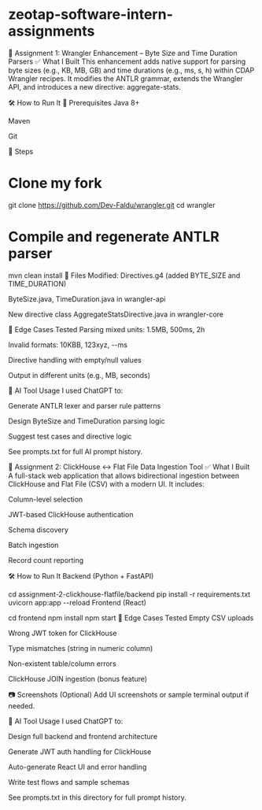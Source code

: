 # zeotap-software-intern-assignments
📂 Assignment 1: Wrangler Enhancement – Byte Size and Time Duration Parsers
✅ What I Built
This enhancement adds native support for parsing byte sizes (e.g., KB, MB, GB) and time durations (e.g., ms, s, h) within CDAP Wrangler recipes. It modifies the ANTLR grammar, extends the Wrangler API, and introduces a new directive: aggregate-stats.

🛠️ How to Run It
🔧 Prerequisites
Java 8+

Maven

Git

🧪 Steps

# Clone my fork
git clone https://github.com/Dev-Faldu/wrangler.git
cd wrangler

# Compile and regenerate ANTLR parser
mvn clean install
📁 Files Modified:
Directives.g4 (added BYTE_SIZE and TIME_DURATION)

ByteSize.java, TimeDuration.java in wrangler-api

New directive class AggregateStatsDirective.java in wrangler-core

🧪 Edge Cases Tested
Parsing mixed units: 1.5MB, 500ms, 2h

Invalid formats: 10KBB, 123xyz, --ms

Directive handling with empty/null values

Output in different units (e.g., MB, seconds)

🧾 AI Tool Usage
I used ChatGPT to:

Generate ANTLR lexer and parser rule patterns

Design ByteSize and TimeDuration parsing logic

Suggest test cases and directive logic

See prompts.txt for full AI prompt history.

📂 Assignment 2: ClickHouse ↔ Flat File Data Ingestion Tool
✅ What I Built
A full-stack web application that allows bidirectional ingestion between ClickHouse and Flat File (CSV) with a modern UI. It includes:

Column-level selection

JWT-based ClickHouse authentication

Schema discovery

Batch ingestion

Record count reporting

🛠️ How to Run It
Backend (Python + FastAPI)

cd assignment-2-clickhouse-flatfile/backend
pip install -r requirements.txt
uvicorn app:app --reload
Frontend (React)

cd frontend
npm install
npm start
🧪 Edge Cases Tested
Empty CSV uploads

Wrong JWT token for ClickHouse

Type mismatches (string in numeric column)

Non-existent table/column errors

ClickHouse JOIN ingestion (bonus feature)

📷 Screenshots (Optional)
Add UI screenshots or sample terminal output if needed.

🧾 AI Tool Usage
I used ChatGPT to:

Design full backend and frontend architecture

Generate JWT auth handling for ClickHouse

Auto-generate React UI and error handling

Write test flows and sample schemas

See prompts.txt in this directory for full prompt history.
